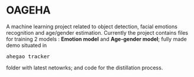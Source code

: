 # OAGEHA
A machine learning project related to object detection, facial emotions recognition and age/gender estimation.
Currently the project contains files for training 2 models : **Emotion model** and **Age-gender model**;  fully made demo situated in <pre>ahegao_tracker</pre> folder with latest netowrks; and code for the distillation process.
